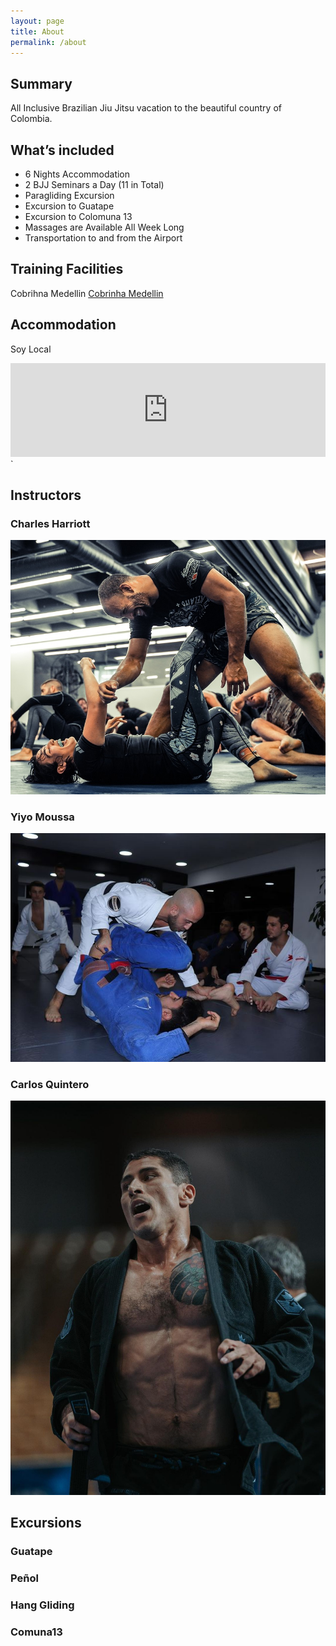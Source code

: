 ```yaml
---
layout: page
title: About
permalink: /about
---
```


## Summary

All Inclusive Brazilian Jiu Jitsu vacation to the beautiful country of Colombia.

## What’s included

* 6 Nights Accommodation
* 2 BJJ Seminars a Day (11 in Total)
* Paragliding Excursion
* Excursion to Guatape
* Excursion to Colomuna 13
* Massages are Available All Week Long
* Transportation to and from the Airport

## Training Facilities

Cobrihna Medellin
[Cobrinha Medellin](https://www.cobrinhamedellin.co/)

## Accommodation
   Soy Local
   
   <iframe class="slideshow-iframe" src="https://charrio.github.io/jekyll-slideshow/slides/soyLocal-Provenza.html"
style="width:100%" frameborder="0" scrolling="no" onload="resizeIframe(this)"></iframe>`

## Instructors

### Charles Harriott
 ![Charles Harriott](assets/img/charles3.jpg)

### Yiyo Moussa
 ![Yijo Moussa](assets/img/yijo3.jpg)

### Carlos Quintero
 ![Carlos Quintero](assets/img/carlos2.jpg)


## Excursions

### Guatape

### Peñol

### Hang Gliding

### Comuna13
